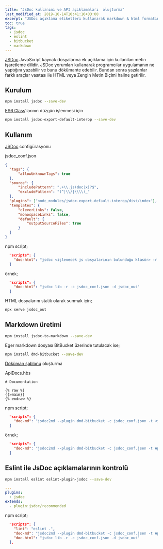 ```yaml
---
title: "JsDoc kullanımı ve API açıklamaları  oluşturma"
last_modified_at: 2019-10-14T10:41:16+03:00
excerpt: "JSDoc açıklama etiketleri kullanarak markdown & html formatında API belgeleri oluşturma"
toc: true
tags: 
  - jsdoc
  - eslint
  - bitbucket
  - markdown
---
```


[JSDoc](https://devdocs.io/jsdoc/) JavaScript kaynak dosyalarına ek açıklama için kullanılan metin işaretleme dilidir. JSDoc yorumları kullanarak programcılar uygulamanın ne yaptığını yazabilir ve bunu dökümante edebilir. Bundan sonra yazılanlar farklı araçlar vasıtası ile HTML veya Zengin Metin Biçimi haline getirilir.

## Kurulum

```bash
npm install jsdoc --save-dev
```

[ES6 Class](http://es6-features.org/#ClassDefinition)'larının düzgün işlenmesi için

```bash
npm install jsdoc-export-default-interop --save-dev
```

## Kullanım

[JSDoc](https://devdocs.io/jsdoc/about-configuring-jsdoc) configürasyonu

jsdoc_conf.json
```json
{
  "tags": {
      "allowUnknownTags": true
  },
  "source": {
      "includePattern": ".+\\.js(doc|x)?$",
      "excludePattern": "(^|\\/|\\\\)_"
  },
  "plugins": ["node_modules/jsdoc-export-default-interop/dist/index"],
  "templates": {
      "cleverLinks": false,
      "monospaceLinks": false,
      "default": {
          "outputSourceFiles": true
      }
  }
}
```

npm script;

```json
  "scripts": {
    "doc-html": "jsdoc <işlenecek js dosyalarının bulunduğu klasör> -r -c <configürasyon dosyasının adı>.json -d <çıktı klasörü>"
  }
```

örnek;

```json
  "scripts": {
    "doc-html": "jsdoc lib -r -c jsdoc_conf.json -d jsdoc_out"
  }
```

HTML dosyalarını statik olarak sunmak için;

```bash
npx serve jsdoc_out
```

## Markdown üretimi

```bash
npm install jsdoc-to-markdown --save-dev
```

Eger markdown dosyası BitBucket üzerinde tutulacak ise;

```bash
npm install dmd-bitbucket --save-dev
```

[Döküman şablonu](https://github.com/jsdoc2md/jsdoc-to-markdown/wiki/Create-a-README-template) oluşturma

ApiDocs.hbs
```text
# Documentation

{% raw %}
{{>main}}
{% endraw %}
```

npm script;

```json
  "scripts": {
    "doc-md": "jsdoc2md --plugin dmd-bitbucket -c jsdoc_conf.json -t <şablon dosyası>.hbs lib/**/*.js > <çıktı>.md",
  }
```

örnek;

```json
  "scripts": {
    "doc-md": "jsdoc2md --plugin dmd-bitbucket -c jsdoc_conf.json -t ApiDocs.hbs lib/**/*.js > ApiDocs.md",
  }
```

## Eslint ile JsDoc açıklamalarının kontrolü

```bash
npm install eslint eslint-plugin-jsdoc --save-dev
```

```yaml
---
plugins:
  - jsdoc
extends:
  - plugin:jsdoc/recommended
```

npm script;

```json
  "scripts": {
    "lint": "eslint .",
    "doc-md": "jsdoc2md --plugin dmd-bitbucket -c jsdoc_conf.json -t ApiDocs.hbs lib/**/*.js > ApiDocs.md",
    "doc-html": "jsdoc lib -r -c jsdoc_conf.json -d jsdoc_out"
  },
```

